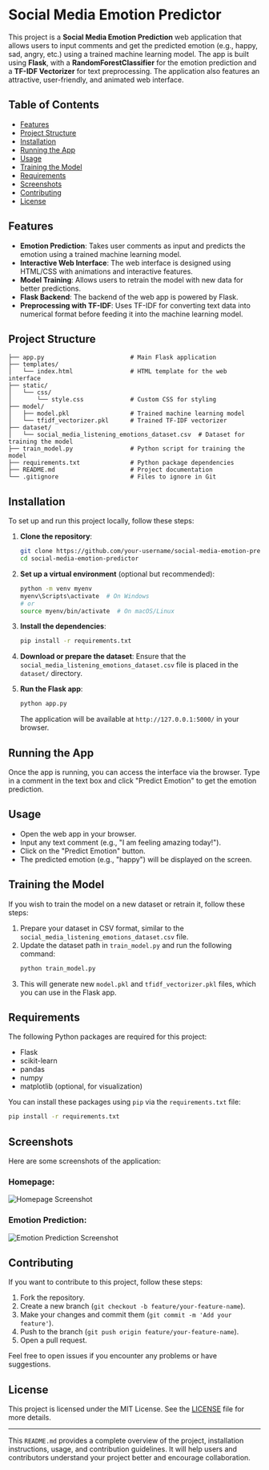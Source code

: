 # Social Media Emotion Predictor

This project is a **Social Media Emotion Prediction** web application that allows users to input comments and get the predicted emotion (e.g., happy, sad, angry, etc.) using a trained machine learning model. The app is built using **Flask**, with a **RandomForestClassifier** for the emotion prediction and a **TF-IDF Vectorizer** for text preprocessing. The application also features an attractive, user-friendly, and animated web interface.

## Table of Contents

- [Features](#features)
- [Project Structure](#project-structure)
- [Installation](#installation)
- [Running the App](#running-the-app)
- [Usage](#usage)
- [Training the Model](#training-the-model)
- [Requirements](#requirements)
- [Screenshots](#screenshots)
- [Contributing](#contributing)
- [License](#license)

## Features

- **Emotion Prediction**: Takes user comments as input and predicts the emotion using a trained machine learning model.
- **Interactive Web Interface**: The web interface is designed using HTML/CSS with animations and interactive features.
- **Model Training**: Allows users to retrain the model with new data for better predictions.
- **Flask Backend**: The backend of the web app is powered by Flask.
- **Preprocessing with TF-IDF**: Uses TF-IDF for converting text data into numerical format before feeding it into the machine learning model.

## Project Structure

```
├── app.py                        # Main Flask application
├── templates/
│   └── index.html                # HTML template for the web interface
├── static/
│   └── css/
│       └── style.css             # Custom CSS for styling
├── model/
│   ├── model.pkl                 # Trained machine learning model
│   └── tfidf_vectorizer.pkl      # Trained TF-IDF vectorizer
├── dataset/
│   └── social_media_listening_emotions_dataset.csv  # Dataset for training the model
├── train_model.py                # Python script for training the model
├── requirements.txt              # Python package dependencies
├── README.md                     # Project documentation
└── .gitignore                    # Files to ignore in Git
```

## Installation

To set up and run this project locally, follow these steps:

1. **Clone the repository**:
   ```bash
   git clone https://github.com/your-username/social-media-emotion-predictor.git
   cd social-media-emotion-predictor
   ```

2. **Set up a virtual environment** (optional but recommended):
   ```bash
   python -m venv myenv
   myenv\Scripts\activate  # On Windows
   # or
   source myenv/bin/activate  # On macOS/Linux
   ```

3. **Install the dependencies**:
   ```bash
   pip install -r requirements.txt
   ```

4. **Download or prepare the dataset**:
   Ensure that the `social_media_listening_emotions_dataset.csv` file is placed in the `dataset/` directory.

5. **Run the Flask app**:
   ```bash
   python app.py
   ```

   The application will be available at `http://127.0.0.1:5000/` in your browser.

## Running the App

Once the app is running, you can access the interface via the browser. Type in a comment in the text box and click "Predict Emotion" to get the emotion prediction.

## Usage

- Open the web app in your browser.
- Input any text comment (e.g., "I am feeling amazing today!").
- Click on the "Predict Emotion" button.
- The predicted emotion (e.g., "happy") will be displayed on the screen.

## Training the Model

If you wish to train the model on a new dataset or retrain it, follow these steps:

1. Prepare your dataset in CSV format, similar to the `social_media_listening_emotions_dataset.csv` file.
2. Update the dataset path in `train_model.py` and run the following command:
   ```bash
   python train_model.py
   ```
3. This will generate new `model.pkl` and `tfidf_vectorizer.pkl` files, which you can use in the Flask app.

## Requirements

The following Python packages are required for this project:

- Flask
- scikit-learn
- pandas
- numpy
- matplotlib (optional, for visualization)

You can install these packages using `pip` via the `requirements.txt` file:
```bash
pip install -r requirements.txt
```

## Screenshots

Here are some screenshots of the application:

### Homepage:
![Homepage Screenshot](static/screenshots/homepage.png)

### Emotion Prediction:
![Emotion Prediction Screenshot](static/screenshots/emotion_prediction.png)

## Contributing

If you want to contribute to this project, follow these steps:

1. Fork the repository.
2. Create a new branch (`git checkout -b feature/your-feature-name`).
3. Make your changes and commit them (`git commit -m 'Add your feature'`).
4. Push to the branch (`git push origin feature/your-feature-name`).
5. Open a pull request.

Feel free to open issues if you encounter any problems or have suggestions.

## License

This project is licensed under the MIT License. See the [LICENSE](LICENSE) file for more details.

---

This `README.md` provides a complete overview of the project, installation instructions, usage, and contribution guidelines. It will help users and contributors understand your project better and encourage collaboration.
